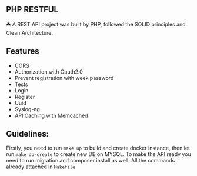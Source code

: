 ## PHP RESTFUL
☘️ A REST API project was built by PHP, followed the SOLID principles and Clean Architecture.

## Features
- CORS
- Authorization with Oauth2.0  
- Prevent registration with week password 
- Tests  
- Login  
- Register  
- Uuid
- Syslog-ng
- API Caching with Memcached

## Guidelines:

Firstly, you need to run `make up` to build and create docker instance, then let run `make db-create` to create new DB on MYSQL.
To make the API ready you need to run migration and composer install as well. All the commands already attached in `Makefile`
